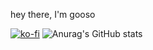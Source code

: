hey there, I'm gooso

[![ko-fi](https://ko-fi.com/img/githubbutton_sm.svg)](https://ko-fi.com/Y8Y8RCI32)
![Anurag's GitHub stats](https://github-readme-stats.vercel.app/api?username=ggooseo&show_icons=true&theme=radical)
